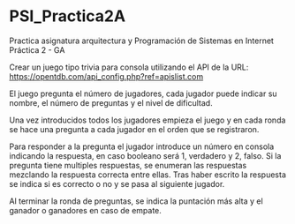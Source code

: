 # PSI_Practica2A
Practica asignatura arquitectura y Programación de Sistemas en Internet Práctica 2 - GA

Crear un juego tipo trivia para consola utilizando el API de la URL:
https://opentdb.com/api_config.php?ref=apislist.com

El juego pregunta el número de jugadores, cada jugador puede indicar su nombre, el número de preguntas y el nivel de dificultad.

Una vez introducidos todos los jugadores empieza el juego y en cada ronda se hace una pregunta a cada jugador en el orden que se registraron.

Para responder a la pregunta el jugador introduce un número en consola indicando la respuesta, en caso booleano será 1, verdadero y 2, falso. Si la pregunta tiene multiples respuestas, se enumeran las respuestas mezclando la respuesta correcta entre ellas.
Tras haber escrito la respuesta se indica si es correcto o no y se pasa al siguiente jugador.

Al terminar la ronda de preguntas, se indica la puntación más alta y el ganador o ganadores en caso de empate.
